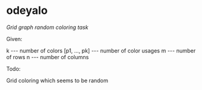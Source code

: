 # odeyalo
*Grid graph random coloring task*


Given: 

k --- number of colors
[p1, ..., pk] --- number of color usages
m --- number of rows
n --- number of columns


Todo:

Grid coloring which seems to be random
